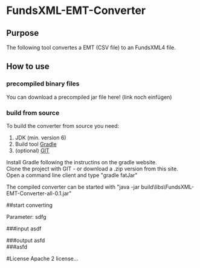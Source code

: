 # FundsXML-EMT-Converter

## Purpose
The following tool convertes a EMT (CSV file) to an FundsXML4 file.

## How to use


### precompiled binary files
You can download a precompiled jar file here! (link noch einfügen)  

### build from source
To build the converter from source you need:
1. JDK (min. version 6)
2. Build tool [Gradle](https://gradle.org/)
3. (optional)  [GIT](https://git-scm.com/downloads) 

Install Gradle following the instructins on the gradle website.  
Clone the project with GIT - or download a .zip version from this site.  
Open a command line client and type "gradle fatJar"

The compiled converter can be started with "java -jar build\libs\FundsXML-EMT-Converter-all-0.1.jar" 

##start converting

Parameter: sdfg   
  
###input
asdf  

###output
asfd  
###asfd


#License
Apache 2 license...
